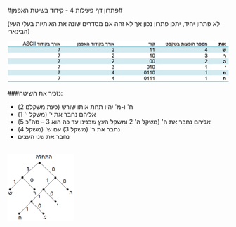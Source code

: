 
#פתרון דף פעילות 4 - קידוד בשיטת האפמן#

(לא פתרון יחיד, יתכן פתרון נכון אך לא זהה אם מסדרים שונה את האותיות בעלי העץ הבינארי)



<div id="container" align="center" style="width: 100%">
  <img class="img-responsive" src="img19.png" title=""/>
</div>

###נזכיר את השיטה:

* ח' ו-מ' יהיו תחת אותו שורש (כעת משקלם 2)
* אליהם נחבר את י' (משקל י' 1)
* אליהם נחבר את ה' (משקל ה' 2 ומשקל העץ שבנינו עד כה הוא 3 – סה"כ 5)
* נחבר את ר' (משקל 3) עם ש' (משקל 4)
* נחבר את שני העצים


<br>

<div id="container" align="center" style="width: 30%">
  <img class="img-responsive" src="img20.png" title=""/>
</div>
